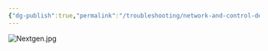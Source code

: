 ```yaml
---
{"dg-publish":true,"permalink":"/troubleshooting/network-and-control-devices/next-gen/"}
---
```




![Nextgen.jpg](/img/user/Assets/Images/Nextgen.jpg)